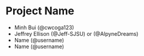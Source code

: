 # Project Name
- Minh Bui (@cwcoga123)
- Jeffrey Ellison (@Jeff-SJSU) or (@AlpyneDreams)
- Name (@username)
- Name (@username)
